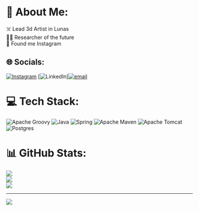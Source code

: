 # 💫 About Me:
☠️ Lead 3d Artist in Lunas<br>👨‍🚀 Researcher of the future <br>🤝 Found me Instagram


## 🌐 Socials:
[![Instagram](https://img.shields.io/badge/Instagram-%23E4405F.svg?logo=Instagram&logoColor=white)](https://instagram.com/dm.lex) [![LinkedIn](https://img.shields.io/badge/LinkedIn-%230077B5.svg?logo=linkedin&logoColor=white)][![email](https://img.shields.io/badge/Email-D14836?logo=gmail&logoColor=white)](mailto:dijoker95@gmail.com) 

# 💻 Tech Stack:
![Apache Groovy](https://img.shields.io/badge/Apache%20Groovy-4298B8.svg?style=for-the-badge&logo=Apache+Groovy&logoColor=white) ![Java](https://img.shields.io/badge/java-%23ED8B00.svg?style=for-the-badge&logo=openjdk&logoColor=white) ![Spring](https://img.shields.io/badge/spring-%236DB33F.svg?style=for-the-badge&logo=spring&logoColor=white) ![Apache Maven](https://img.shields.io/badge/Apache%20Maven-C71A36?style=for-the-badge&logo=Apache%20Maven&logoColor=white) ![Apache Tomcat](https://img.shields.io/badge/apache%20tomcat-%23F8DC75.svg?style=for-the-badge&logo=apache-tomcat&logoColor=black) ![Postgres](https://img.shields.io/badge/postgres-%23316192.svg?style=for-the-badge&logo=postgresql&logoColor=white)
# 📊 GitHub Stats:
![](https://github-readme-stats.vercel.app/api?username=last00010&theme=dark&hide_border=false&include_all_commits=true&count_private=true)<br/>
![](https://nirzak-streak-stats.vercel.app/?user=last00010&theme=dark&hide_border=false)<br/>
![](https://github-readme-stats.vercel.app/api/top-langs/?username=last00010&theme=dark&hide_border=false&include_all_commits=true&count_private=true&layout=compact)

---
[![](https://visitcount.itsvg.in/api?id=last00010&icon=2&color=1)](https://visitcount.itsvg.in)

<!-- Proudly created with GPRM ( https://gprm.itsvg.in ) -->
